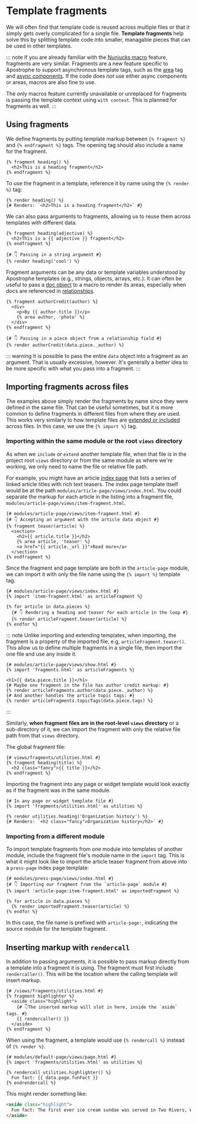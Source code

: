 # Template fragments

We will often find that template code is reused across multiple files or that it simply gets overly complicated for a single file. **Template fragments** help solve this by splitting template code into smaller, managable pieces that can be used in other templates.

::: note
If you are already familiar with the [Nunjucks macro](https://mozilla.github.io/nunjucks/templating.html#macro) feature, fragments are very similar. Fragments are a new feature specific to Apostrophe to support asynchronous template tags, such as the [area](/guide/areas-and-widgets.md#adding-areas-to-templates) tag and [async components](/guide/async-components.md). If the code does *not* use either async components or areas, macros are also fine to use.

The only macros feature currently unavailable or unreplaced for fragments is passing the template context using `with context`. This is planned for fragments as well.
:::

## Using fragments

We define fragments by putting template markup between `{% fragment %}` and `{% endfragment %}` tags. The opening tag should also include a name for the fragment.

```django
{% fragment heading() %}
  <h2>This is a heading fragment</h2>
{% endfragment %}
```

To use the fragment in a template, reference it by name using the `{% render %}` tag:

```django
{% render heading() %}
{# Renders: `<h2>This is a heading fragment</h2>` #}
```

We can also pass arguments to fragments, allowing us to reuse them across templates with different data.

```django
{% fragment heading(adjective) %}
  <h2>This is a {{ adjective }} fragment</h2>
{% endfragment %}

{# 👇 Passing in a string argument #}
{% render heading('cool') %}
```

Fragment arguments can be any data or template variables understood by Apostrophe templates (e.g., strings, objects, arrays, etc.). It can often be useful to pass a [doc object](/reference/glossary.md#doc) to a macro to render its areas, especially when docs are referenced in [relationships](/guide/relationships.md).

```django
{% fragment authorCredit(author) %}
  <div>
    <p>By {{ author.title }}</p>
    {% area author, 'photo' %}
  </div>
{% endfragment %}

{# 👇 Passing in a piece object from a relationship field #}
{% render authorCredit(data.piece._author) %}
```

<!-- ::: tip
Fragments also support keyword arguments, another [feature of Nunjucks macros](https://mozilla.github.io/nunjucks/templating.html#keyword-arguments). They can be used to establish default argument values as well as to skip positional arguments.

```django
{% fragment listNumbers(first, second, third=3, fourth=4) %}
  <p>{{ first }} {{ second }} {{ third }} {{ fourth }}</p>
{% endfragment %}

{% render listNumbers(1, 2) %}
{# Renders: `<p>1 2 3 4</p> #}

{% render listNumbers(1, third=9) %}
{# Renders: `<p>1  9 4</p> #}
```
::: -->

::: warning
It is possible to pass the entire `data` object into a fragment as an argument. That is usually excessive, however. It's generally a better idea to be more specific with what you pass into a fragment.
:::

## Importing fragments across files

The examples above simply render the fragments by name since they were defined in the same file. That can be useful sometimes, but it is more common to define fragments in different files from where they are used. This works very similarly to how template files are [extended or included](/guide/templating.md#referencing-templates-across-modules) across files. In this case, we use the `{% import %}` tag.

### Importing within the same module or the root `views` directory

As when we `include` or `extend` another template file, when that file is in the project root `views` directory or from the same module as where we're working, we only need to name the file or relative file path.

For example, you might have an article [index page](/guide/piece-pages.md) that lists a series of linked article titles with rich text teasers. The index page template itself would be at the path `modules/article-page/views/index.html`. You could separate the markup for each article in the listing into a fragment file, `modules/article-page/views/item-fragment.html`.

```django
{# modules/article-page/views/item-fragment.html #}
{# 👇 Accepting an argument with the article data object #}
{% fragment teaser(article) %}
  <section>
    <h2>{{ article.title }}</h2>
    {% area article, 'teaser' %}
    <a href="{{ article._url }}">Read more</a>
  </section>
{% endfragment %}
```

Since the fragment and page template are both in the `article-page` module, we can import it with only the file name using the `{% import %}` template tag.

```django
{# modules/article-page/views/index.html #}
{% import 'item-fragment.html' as articleFragment %}

{% for article in data.pieces %}
  {# 👇 Rendering a heading and teaser for each article in the loop #}
  {% render articleFragment.teaser(article) %}
{% endfor %}
```

::: note
Unlike importing and extending templates, when importing, the fragment is a property of the imported file, e.g, `articleFragment.teaser()`. This allow us to define multiple fragments in a single file, then import the one file and use any inside it.

```django
{# modules/article-page/views/show.html #}
{% import 'fragments.html' as articleFragments %}

<h1>{{ data.piece.title }}</h1>
{# Maybe one fragment in the file has author credit markup: #}
{% render articleFragments.author(data.piece._author) %}
{# And another handles the article topic tags: #}
{% render articleFragments.topicTags(data.piece.tags) %}
```
:::

Similarly, **when fragment files are in the root-level `views` directory** or a sub-directory of it, we can import the fragment with only the relative file path from that `views` directory.

The global fragment file:

```django
{# views/fragments/utilities.html #}
{% fragment heading(title) %}
  <h2 class="fancy">{{ title }}</h2>
{% endfragment %}
```

Importing the fragment into any page or widget template would look exactly as if the fragment was in the same module.

```django
{# In any page or widget template file #}
{% import 'fragments/utilities.html' as utilities %}

{% render utilities.heading('Organization history') %}
{# Renders: `<h2 class="fancy">Organization history</h2>` #}
```

### Importing from a different module

To import template fragments from one module into templates of another module, include the fragment file's module name in the `import` tag. This is what it might look like to import the article teaser fragment from above into a `press-page` index page template:

```django
{# modules/press-page/views/index.html #}
{# 👇 Importing our fragment from the `article-page` module #}
{% import 'article-page:item-fragment.html' as importedFragment %}

{% for article in data.pieces %}
  {% render importedFragment.teaser(article) %}
{% endfor %}
```

In this case, the file name is prefixed with `article-page:`, indicating the source module for the template fragment.

## Inserting markup with `rendercall`

In addition to passing arguments, it is possible to pass markup directly from a template into a fragment it is using. The fragment must first include `rendercaller()`. This will be the location where the calling template will insert markup.

```django
{# /views/fragments/utilities.html #}
{% fragment highlighter %}
  <aside class="highlight">
    {# 👇The inserted markup will slot in here, inside the `aside` tags. #}
    {{ rendercaller() }}
  </aside>
{% endfragment %}
```

When using the fragment, a template would use `{% rendercall %}` instead of `{% render %}`.

```django
{# modules/default-page/views/page.html #}
{% import 'fragments/utilities.html' as utilities %}

{% rendercall utilities.highlighter() %}
  Fun fact: {{ data.page.funFact }}
{% endrendercall %}
```

This might render something like:

```html
<aside class="highlight">
  Fun fact: The first ever ice cream sundae was served in Two Rivers, Wisconsin in 1881.
</aside>
```

